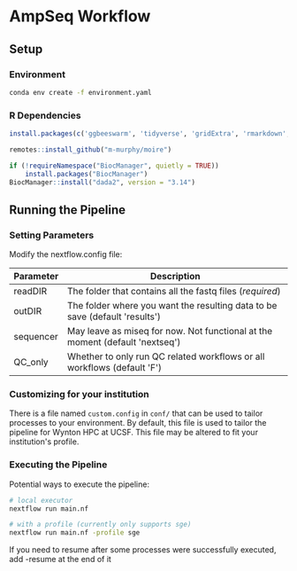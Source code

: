 # AmpSeq Workflow

## Setup

### Environment

```bash
conda env create -f environment.yaml
```

### R Dependencies

```R
install.packages(c('ggbeeswarm', 'tidyverse', 'gridExtra', 'rmarkdown', 'knitr'))

remotes::install_github("m-murphy/moire")

if (!requireNamespace("BiocManager", quietly = TRUE))
    install.packages("BiocManager")
BiocManager::install("dada2", version = "3.14")
```

## Running the Pipeline

### Setting Parameters

Modify the nextflow.config file:

|Parameter|Description|
|---|---|
|readDIR|The folder that contains all the fastq files (*required*)|
|outDIR|The folder where you want the resulting data to be save (default 'results')|
|sequencer|May leave as miseq for now. Not functional at the moment (default 'nextseq')|
|QC_only|Whether to only run QC related workflows or all workflows (default 'F')|

### Customizing for your institution

There is a file named `custom.config` in `conf/` that can be used to tailor processes to your environment. By default,
this file is used to tailor the pipeline for Wynton HPC at UCSF. This file may be altered to fit your institution's profile.

### Executing the Pipeline

Potential ways to execute the pipeline:

```bash
# local executor
nextflow run main.nf

# with a profile (currently only supports sge)
nextflow run main.nf -profile sge
```

If you need to resume after some processes were successfully executed, add -resume at the end of it

